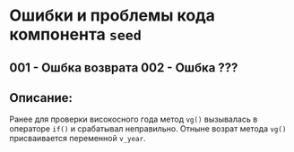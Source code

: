 # Ошибки и проблемы кода компонента `seed`

001 - **Ошбка возврата**
002 - **Ошбка ???**
---------

Описание:
---------
Ранее для проверки високосного года метод `vg()` вызывалась в операторе `if()` и срабатывал неправильно. Отныне возрат метода `vg()` присваивается переменной `v_year`. 
